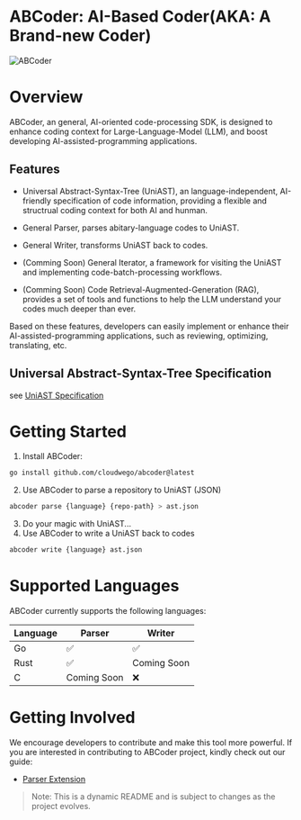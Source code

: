 # ABCoder: AI-Based Coder(AKA: A Brand-new Coder)

![ABCoder](images/ABCoder.png)

# Overview
ABCoder, an general, AI-oriented code-processing SDK, is designed to enhance coding context for Large-Language-Model (LLM), and boost developing AI-assisted-programming applications. 


## Features

-  Universal Abstract-Syntax-Tree (UniAST), an language-independent, AI-friendly specification of code information, providing a flexible and structrual coding context for both AI and hunman.
  
-  General Parser, parses abitary-language codes to UniAST.

-  General Writer, transforms UniAST back to codes.
  
- (Comming Soon) General Iterator, a framework for visiting the UniAST and implementing code-batch-processing workflows.

- (Comming Soon) Code Retrieval-Augmented-Generation (RAG), provides a set of tools and functions to help the LLM understand your codes much deeper than ever.

Based on these features, developers can easily implement or enhance their AI-assisted-programming applications, such as reviewing, optimizing, translating, etc.


## Universal Abstract-Syntax-Tree Specification

see [UniAST Specification](docs/uniast-zh.md)


# Getting Started

1. Install ABCoder:
```bash
go install github.com/cloudwego/abcoder@latest
```
2. Use ABCoder to parse a repository to UniAST (JSON)
```bash
abcoder parse {language} {repo-path} > ast.json
```
3. Do your magic with UniAST...
4. Use ABCoder to write a UniAST back to codes
```bash
abcoder write {language} ast.json
```


# Supported Languages

ABCoder currently supports the following languages:

| Language | Parser      | Writer      |
| -------- | ----------- | ----------- |
| Go       | ✅           | ✅           |
| Rust     | ✅           | Coming Soon |
| C        | Coming Soon | ❌           |



# Getting Involved

We encourage developers to contribute and make this tool more powerful. If you are interested in contributing to ABCoder
project, kindly check out our guide:
- [Parser Extension](docs/parser-zh.md)

> Note: This is a dynamic README and is subject to changes as the project evolves.
